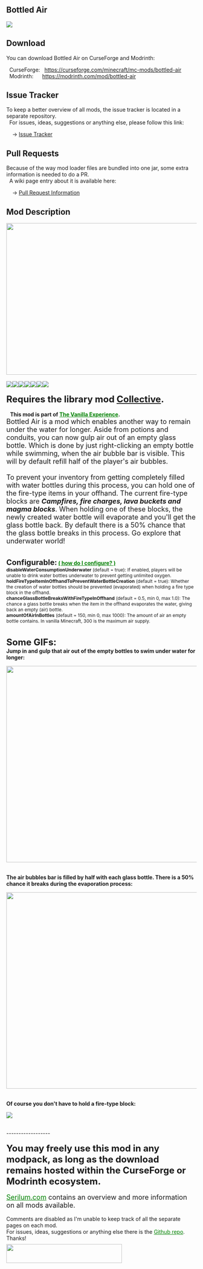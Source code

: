 <h2>Bottled Air</h2>
<p><a href="https://github.com/Serilum/Bottled-Air"><img src="https://serilum.com/assets/data/logo/bottled-air.png"></a></p><h2>Download</h2>
<p>You can download Bottled Air on CurseForge and Modrinth:</p><p>&nbsp;&nbsp;CurseForge: &nbsp;&nbsp;<a href="https://curseforge.com/minecraft/mc-mods/bottled-air">https://curseforge.com/minecraft/mc-mods/bottled-air</a><br>&nbsp;&nbsp;Modrinth: &nbsp;&nbsp;&nbsp;&nbsp;&nbsp;<a href="https://modrinth.com/mod/bottled-air">https://modrinth.com/mod/bottled-air</a></p>
<h2>Issue Tracker</h2>
<p>To keep a better overview of all mods, the issue tracker is located in a separate repository.<br>&nbsp;&nbsp;For issues, ideas, suggestions or anything else, please follow this link:</p>
<p>&nbsp;&nbsp;&nbsp;&nbsp;-> <a href="https://github.com/ricksouth/serilum-mc-mods/issues">Issue Tracker</a></p>
<h2>Pull Requests</h2>
<p>Because of the way mod loader files are bundled into one jar, some extra information is needed to do a PR.<br>&nbsp;&nbsp;A wiki page entry about it is available here:</p>
<p>&nbsp;&nbsp;&nbsp;&nbsp;-> <a href="https://github.com/ricksouth/serilum-mc-mods/wiki/Pull-Request-Information">Pull Request Information</a></p>
<h2>Mod Description</h2>
<p><a href="https://serilum.com/" rel="nofollow"><img src="https://github.com/ricksouth/serilum-mc-mods/raw/master/description/a1.jpg" alt="" width="838" height="400"></a><br><br><img src="https://github.com/ricksouth/serilum-mc-mods/raw/master/description/Versions/header.png"><a href="https://legacy.curseforge.com/minecraft/mc-mods/bottled-air/files/all?filter-status=1&filter-game-version=1738749986:75125" rel="nofollow"><img src="https://github.com/ricksouth/serilum-mc-mods/raw/master/description/Versions/1_20.png"></a><a href="https://legacy.curseforge.com/minecraft/mc-mods/bottled-air/files/all?filter-status=1&filter-game-version=1738749986:73407" rel="nofollow"><img src="https://github.com/ricksouth/serilum-mc-mods/raw/master/description/Versions/1_19.png"></a><a href="https://legacy.curseforge.com/minecraft/mc-mods/bottled-air/files/all?filter-status=1&filter-game-version=1738749986:73250" rel="nofollow"><img src="https://github.com/ricksouth/serilum-mc-mods/raw/master/description/Versions/1_18.png"></a><a href="https://legacy.curseforge.com/minecraft/mc-mods/bottled-air/files/all?filter-status=1&filter-game-version=1738749986:73242" rel="nofollow"><img src="https://github.com/ricksouth/serilum-mc-mods/raw/master/description/Versions/1_17.png"></a><a href="https://legacy.curseforge.com/minecraft/mc-mods/bottled-air/files/all?filter-status=1&filter-game-version=1738749986:70886" rel="nofollow"><img src="https://github.com/ricksouth/serilum-mc-mods/raw/master/description/Versions/1_16.png"></a><a href="https://legacy.curseforge.com/minecraft/mc-mods/bottled-air/files/all?filter-status=1&filter-game-version=1738749986:628" rel="nofollow"><img src="https://github.com/ricksouth/serilum-mc-mods/raw/master/description/Versions/1_12.png"></a><br><br><strong><span style="font-size:24px">Requires the library mod&nbsp;<a style="font-size:24px" href="https://www.curseforge.com/minecraft/mc-mods/collective" rel="nofollow">Collective</a>.</span></strong><strong>&nbsp;<br><br> &nbsp; &nbsp;This mod is part of <span style="color:#008000"><a style="color:#008000" href="https://curseforge.com/minecraft/modpacks/the-vanilla-experience" rel="nofollow">The Vanilla Experience</a></span>.</strong><br><span style="font-size:18px">Bottled Air is a mod which enables another way to remain under the water for longer. Aside from potions and conduits, you can now gulp air out of an empty glass bottle. Which is done by just right-clicking an empty bottle while swimming, when the air bubble bar is visible. This will by default refill half of the player's air bubbles.<br><br>To prevent your inventory from getting completely filled with water bottles during this process, you can hold one of the fire-type items in your offhand. The current fire-type blocks are <em><strong>Campfires, fire charges, lava buckets and magma blocks</strong></em>. When holding one of these blocks, the newly created water bottle will evaporate and you'll get the glass bottle back. By default there is a 50% chance that the glass bottle breaks in this process. Go explore that underwater world!<br></span><br><br><strong><span style="font-size:20px">Configurable:</span> <span style="color:#008000;font-size:14px"><a style="color:#008000" href="https://github.com/ricksouth/serilum-mc-mods/wiki/how-to-configure-mods" rel="nofollow">(&nbsp;how do I configure?&nbsp;)</a></span><br></strong><span style="font-size:12px"><strong>disableWaterConsumptionUnderwater</strong> (default = true): If enabled, players will be unable to drink water bottles underwater to prevent getting unlimited oxygen.<br><strong>holdFireTypeItemInOffhandToPreventWaterBottleCreation</strong>&nbsp;(default = true): Whether the creation of water bottles should be prevented (evaporated) when holding a fire type block in the offhand.</span><br><span style="font-size:12px"><strong>chanceGlassBottleBreaksWithFireTypeInOffhand</strong>&nbsp;(default = 0.5, min 0, max 1.0): The chance a glass bottle breaks when the item in the offhand evaporates the water, giving back an empty (air) bottle.</span><br><span style="font-size:12px"><strong>amountOfAirInBottles</strong>&nbsp;(default = 150, min 0, max 1000): The amount of air an empty bottle contains. In vanilla Minecraft, 300 is the maximum air supply.</span><br><br><br><span style="font-size:24px"><strong>Some GIFs:</strong></span><br><span style="font-size:14px"><strong>Jump in and gulp that air out of the empty bottles to swim under water for longer:</strong></span></p>
<div class="spoiler">
<p><picture><img src="https://github.com/ricksouth/serilum-mc-mods/raw/master/cdn/bottled-air/a.gif" width="1000" height="518"></picture></p>
</div>
<p>&nbsp;<br><span style="font-size:14px"><strong>The air bubbles bar is filled by half with each glass bottle. There is a 50% chance it breaks during the evaporation process:</strong></span></p>
<div class="spoiler">
<p><picture><img src="https://github.com/ricksouth/serilum-mc-mods/raw/master/cdn/bottled-air/b.gif" width="1000" height="518"></picture></p>
</div>
<p>&nbsp;<br><span style="font-size:14px"><strong>Of course you don't have to hold a fire-type block:</strong></span></p>
<div class="spoiler">
<p><img src="https://github.com/ricksouth/serilum-mc-mods/raw/master/cdn/bottled-air/c.gif"></p>
</div>
<p><br>------------------<br><br><span style="font-size:24px"><strong>You may freely use this mod in any modpack, as long as the download remains hosted within the CurseForge or Modrinth ecosystem.</strong></span><br><br><span style="font-size:18px"><a style="font-size:18px;color:#008000" href="https://serilum.com/" rel="nofollow">Serilum.com</a> contains an overview and more information on all mods available.</span><br><br><span style="font-size:14px">Comments are disabled as I'm unable to keep track of all the separate pages on each mod.</span><span style="font-size:14px"><br>For issues, ideas, suggestions or anything else there is the&nbsp;<a style="font-size:14px;color:#008000" href="https://github.com/ricksouth/serilum-mc-mods/" rel="nofollow">Github repo</a>. Thanks!</span><span style="font-size:6px"><br><br></span><a href="https://ricksouth.com/donate" rel="nofollow"><img src="https://raw.githubusercontent.com/ricksouth/serilum-mc-mods/master/description/Shields/donation_rounded.svg" alt="" width="306" height="50"></a></p>
